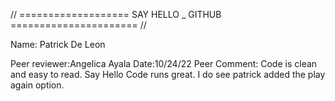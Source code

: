 // =================== SAY HELLO _ GITHUB ====================== //

Name: Patrick De Leon

Peer reviewer:Angelica Ayala
Date:10/24/22
Peer Comment:
Code is clean and easy to read. Say Hello Code runs great. I do see patrick added the play again option.
